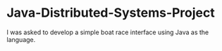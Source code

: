 # Java-Distributed-Systems-Project
I was asked to develop a simple boat race interface using Java as the language.
